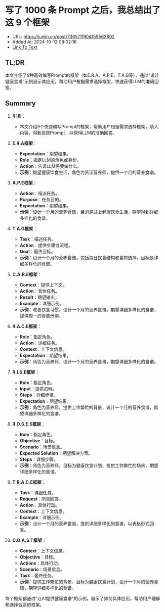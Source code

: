 # 写了 1000 条 Prompt 之后，我总结出了这 9 个框架
- URL: https://juejin.cn/post/7365711904159563802
- Added At: 2024-10-12 08:02:16
- [Link To Text](2024-10-12-写了-1000-条-prompt-之后，我总结出了这-9-个框架_raw.md)

## TL;DR
本文介绍了9种高效编写Prompt的框架（如E.R.A、A.P.E、T.A.G等），通过“设计健康食谱”示例展示其应用，帮助用户根据需求选择框架，快速获得LLM的准确回答。

## Summary
1. **引言**：
   - 本文介绍9个快速编写Prompt的框架，帮助用户根据需求选择框架，填入内容，得到高效Prompt，以获得LLM的准确回答。

2. **E.R.A框架**：
   - **Expectation**：期望结果。
   - **Role**：指定LLM的角色或身份。
   - **Action**：告诉LLM需要做什么。
   - **示例**：期望健康饮食生活，角色为资深营养师，提供一个月的营养食谱。

3. **A.P.E框架**：
   - **Action**：指派任务。
   - **Purpose**：任务目的。
   - **Expectation**：期望结果。
   - **示例**：设计一个月的营养食谱，目的是过上健康饮食生活，期望得到详细多样化的食谱。

4. **T.A.G框架**：
   - **Task**：描述任务。
   - **Action**：提供步骤或流程。
   - **Goal**：最终目标。
   - **示例**：设计一个月的营养食谱，包括每日饮食结构和食材选择，目标是详细多样化的食谱。

5. **C.A.R.E框架**：
   - **Context**：提供上下文。
   - **Action**：具体任务。
   - **Result**：期望输出。
   - **Example**：详细示例。
   - **示例**：改善饮食习惯，设计一个月的营养食谱，期望详细多样化的食谱，提供周一的食谱示例。

6. **R.A.C.E框架**：
   - **Role**：指定角色。
   - **Action**：详细任务。
   - **Context**：上下文信息。
   - **Expectation**：期望结果。
   - **示例**：角色为营养师，设计一个月的营养食谱，期望详细多样化的食谱。

7. **R.I.S.E框架**：
   - **Role**：指定角色。
   - **Input**：提供资料。
   - **Steps**：详细步骤。
   - **Expectation**：期望结果。
   - **示例**：角色为营养师，提供工作繁忙的背景，设计一个月的营养食谱，期望详细多样化的食谱。

8. **R.O.S.E.S框架**：
   - **Role**：指定角色。
   - **Objective**：目标。
   - **Scenario**：场景信息。
   - **Expected Solution**：期望解决方案。
   - **Steps**：详细步骤。
   - **示例**：角色为营养师，目标为健康饮食计划，提供工作繁忙的场景，期望详细多样化的食谱。

9. **T.R.A.C.E框架**：
   - **Task**：详细任务。
   - **Request**：所需回答。
   - **Action**：具体行动。
   - **Context**：上下文信息。
   - **Example**：详细示例。
   - **示例**：设计一个月的营养食谱，提供详细多样化的食谱，以表格形式回答。

10. **C.O.A.S.T框架**：
    - **Context**：上下文信息。
    - **Objective**：目标。
    - **Actions**：具体行动。
    - **Scenario**：场景信息。
    - **Task**：最终任务。
    - **示例**：提供工作繁忙的背景，目标为健康饮食计划，设计一个月的营养食谱，期望详细多样化的食谱。

每个框架都通过“让AI提供健康食谱”的示例，展示了如何具体应用，帮助用户理解和选择合适的框架。
